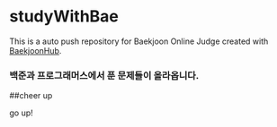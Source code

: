 # studyWithBae
This is a auto push repository for Baekjoon Online Judge created with [BaekjoonHub](https://github.com/BaekjoonHub/BaekjoonHub).



### 백준과 프로그래머스에서 푼 문제들이 올라옵니다.

##cheer up

go up!
